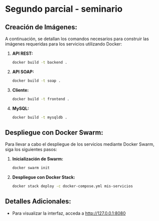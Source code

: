 # Segundo parcial - seminario

## Creación de Imágenes:

A continuación, se detallan los comandos necesarios para construir las imágenes requeridas para los servicios utilizando Docker:

1. **API REST:**
    ```bash
    docker build -t backend .
    ```

2. **API SOAP:**
    ```bash
    docker build -t soap .
    ```

3. **Cliente:**
    ```bash
    docker build -t frontend .
    ```

4. **MySQL:**
    ```bash
    docker build -t mysqldb .
    ```

## Despliegue con Docker Swarm:

Para llevar a cabo el despliegue de los servicios mediante Docker Swarm, siga los siguientes pasos:

1. **Inicialización de Swarm:**
    ```bash
    docker swarm init
    ```

2. **Despliegue con Docker Stack:**
    ```bash
    docker stack deploy -c docker-compose.yml mis-servicios
    ```

## Detalles Adicionales:

- Para visualizar la interfaz, acceda a http://127.0.0.1:8080